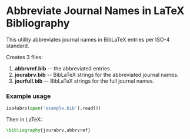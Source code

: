 # Abbreviate Journal Names in LaTeX Bibliography

This utility abbreviates journal names in BibLaTeX entries per ISO-4 standard.

Creates 3 files:
1. **abbrvref.bib** -- the abbreviated entries.
1. **jourabrv.bib** -- BibLaTeX strings for the abbreviated journal names.
1. **jourfull.bib** -- BibLaTeX strings for the full journal names.

### Example usage

```python
iso4abrv(open('example.bib').read())
```
Then in LaTeX:
```latex
\bibliography{jourabrv,abbrvref}
```
